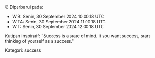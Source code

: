 ⏰ Diperbarui pada:
- WIB: Senin, 30 September 2024 10.00.18 UTC
- WITA: Senin, 30 September 2024 11.00.18 UTC
- WIT: Senin, 30 September 2024 12.00.18 UTC

Kutipan Inspiratif:
"Success is a state of mind. If you want success, start thinking of yourself as a success."


Kategori: success

